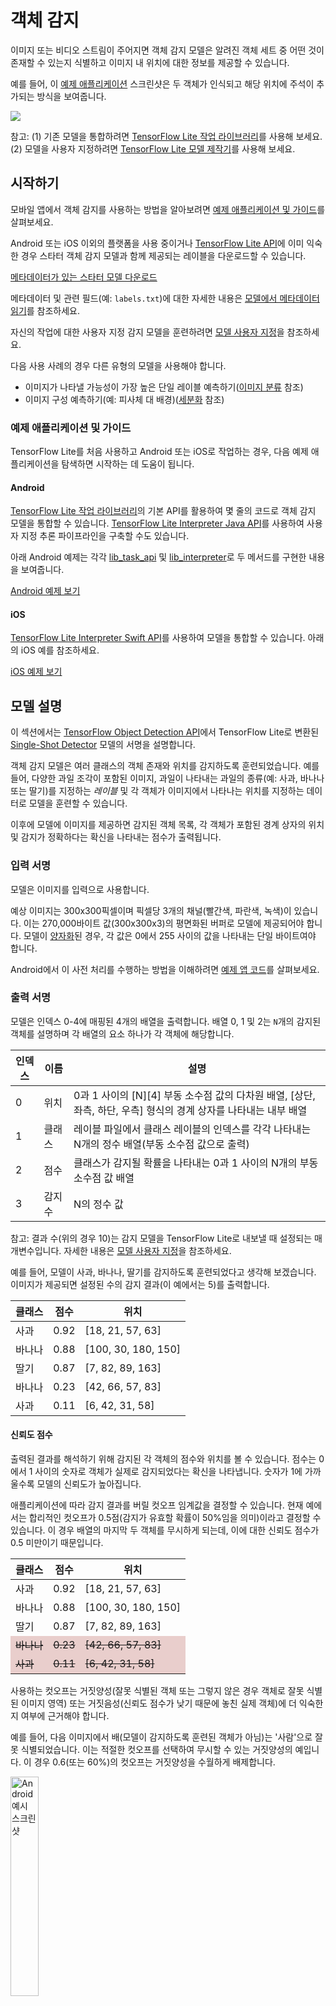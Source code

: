 # 객체 감지

이미지 또는 비디오 스트림이 주어지면 객체 감지 모델은 알려진 객체 세트 중 어떤 것이 존재할 수 있는지 식별하고 이미지 내 위치에 대한 정보를 제공할 수 있습니다.

예를 들어, 이 <a href="#get_started">예제 애플리케이션</a> 스크린샷은 두 객체가 인식되고 해당 위치에 주석이 추가되는 방식을 보여줍니다.


<img src="../images/detection.png" class="attempt-right">

참고: (1) 기존 모델을 통합하려면 [TensorFlow Lite 작업 라이브러리](https://www.tensorflow.org/lite/inference_with_metadata/task_library/object_detector)를 사용해 보세요. (2) 모델을 사용자 지정하려면 [TensorFlow Lite 모델 제작기](https://www.tensorflow.org/lite/guide/model_maker)를 사용해 보세요.

## 시작하기

모바일 앱에서 객체 감지를 사용하는 방법을 알아보려면 <a href="#example_applications_and_guides">예제 애플리케이션 및 가이드</a>를 살펴보세요.

Android 또는 iOS 이외의 플랫폼을 사용 중이거나 <a href="https://www.tensorflow.org/api_docs/python/tf/lite">TensorFlow Lite API</a>에 이미 익숙한 경우 스타터 객체 감지 모델과 함께 제공되는 레이블을 다운로드할 수 있습니다.

<a class="button button-primary" href="https://tfhub.dev/tensorflow/lite-model/ssd_mobilenet_v1/1/metadata/1?lite-format=tflite">메타데이터가 있는 스타터 모델 다운로드</a>

메타데이터 및 관련 필드(예: `labels.txt`)에 대한 자세한 내용은 <a href="../../models/convert/metadata#read_the_metadata_from_models">모델에서 메타데이터 읽기</a>를 참조하세요.

자신의 작업에 대한 사용자 지정 감지 모델을 훈련하려면 <a href="#model-customization">모델 사용자 지정</a>을 참조하세요.

다음 사용 사례의 경우 다른 유형의 모델을 사용해야 합니다.

<ul>
  <li>이미지가 나타낼 가능성이 가장 높은 단일 레이블 예측하기(<a href="../image_classification/overview.md">이미지 분류</a> 참조)</li>
  <li>이미지 구성 예측하기(예: 피사체 대 배경)(<a href="../segmentation/overview.md">세분화</a> 참조)</li>
</ul>

### 예제 애플리케이션 및 가이드

TensorFlow Lite를 처음 사용하고 Android 또는 iOS로 작업하는 경우, 다음 예제 애플리케이션을 탐색하면 시작하는 데 도움이 됩니다.

#### Android

[TensorFlow Lite 작업 라이브러리](../../inference_with_metadata/task_library/object_detector)의 기본 API를 활용하여 몇 줄의 코드로 객체 감지 모델을 통합할 수 있습니다. [TensorFlow Lite Interpreter Java API](../../guide/inference#load_and_run_a_model_in_java)를 사용하여 사용자 지정 추론 파이프라인을 구축할 수도 있습니다.

아래 Android 예제는 각각 [lib_task_api](https://github.com/tensorflow/examples/tree/master/lite/examples/object_detection/android/lib_task_api) 및 [lib_interpreter](https://github.com/tensorflow/examples/tree/master/lite/examples/object_detection/android/lib_interpreter)로 두 메서드를 구현한 내용을 보여줍니다.

<a class="button button-primary" href="https://github.com/tensorflow/examples/tree/master/lite/examples/object_detection/android">Android 예제 보기</a>

#### iOS

[TensorFlow Lite Interpreter Swift API](../../guide/inference#load_and_run_a_model_in_swift)를 사용하여 모델을 통합할 수 있습니다. 아래의 iOS 예를 참조하세요.

<a class="button button-primary" href="https://github.com/tensorflow/examples/tree/master/lite/examples/object_detection/ios">iOS 예제 보기</a>

## 모델 설명

이 섹션에서는 [TensorFlow Object Detection API](https://arxiv.org/abs/1512.02325)에서 TensorFlow Lite로 변환된 [Single-Shot Detector](https://github.com/tensorflow/models/blob/master/research/object_detection/) 모델의 서명을 설명합니다.

객체 감지 모델은 여러 클래스의 객체 존재와 위치를 감지하도록 훈련되었습니다. 예를 들어, 다양한 과일 조각이 포함된 이미지, 과일이 나타내는 과일의 종류(예: 사과, 바나나 또는 딸기)를 지정하는 *레이블* 및 각 객체가 이미지에서 나타나는 위치를 지정하는 데이터로 모델을 훈련할 수 있습니다.

이후에 모델에 이미지를 제공하면 감지된 객체 목록, 각 객체가 포함된 경계 상자의 위치 및 감지가 정확하다는 확신을 나타내는 점수가 출력됩니다.

### 입력 서명

모델은 이미지를 입력으로 사용합니다.

예상 이미지는 300x300픽셀이며 픽셀당 3개의 채널(빨간색, 파란색, 녹색)이 있습니다. 이는 270,000바이트 값(300x300x3)의 평면화된 버퍼로 모델에 제공되어야 합니다. 모델이 <a href="../../performance/post_training_quantization.md">양자화</a>된 경우, 각 값은 0에서 255 사이의 값을 나타내는 단일 바이트여야 합니다.

Android에서 이 사전 처리를 수행하는 방법을 이해하려면 [예제 앱 코드](https://github.com/tensorflow/examples/tree/master/lite/examples/object_detection/android)를 살펴보세요.

### 출력 서명

모델은 인덱스 0-4에 매핑된 4개의 배열을 출력합니다. 배열 0, 1 및 2는 `N`개의 감지된 객체를 설명하며 각 배열의 요소 하나가 각 객체에 해당합니다.

<table>
  <thead>
    <tr>
      <th>인덱스</th>
      <th>이름</th>
      <th>설명</th>
    </tr>
  </thead>
  <tbody>
    <tr>
      <td>0</td>
      <td>위치</td>
      <td>0과 1 사이의 [N][4] 부동 소수점 값의 다차원 배열, [상단, 좌측, 하단, 우측] 형식의 경계 상자를 나타내는 내부 배열</td>
    </tr>
    <tr>
      <td>1</td>
      <td>클래스</td>
      <td>레이블 파일에서 클래스 레이블의 인덱스를 각각 나타내는 N개의 정수 배열(부동 소수점 값으로 출력)</td>
    </tr>
    <tr>
      <td>2</td>
      <td>점수</td>
      <td>클래스가 감지될 확률을 나타내는 0과 1 사이의 N개의 부동 소수점 값 배열</td>
    </tr>
    <tr>
      <td>3</td>
      <td>감지 수</td>
      <td>N의 정수 값</td>
    </tr>
  </tbody>
</table>

참고: 결과 수(위의 경우 10)는 감지 모델을 TensorFlow Lite로 내보낼 때 설정되는 매개변수입니다. 자세한 내용은 <a href="#model-customization">모델 사용자 지정</a>을 참조하세요.

예를 들어, 모델이 사과, 바나나, 딸기를 감지하도록 훈련되었다고 생각해 보겠습니다. 이미지가 제공되면 설정된 수의 감지 결과(이 예에서는 5)를 출력합니다.

<table style="width: 60%;">
  <thead>
    <tr>
      <th>클래스</th>
      <th>점수</th>
      <th>위치</th>
    </tr>
  </thead>
  <tbody>
    <tr>
      <td>사과</td>
      <td>0.92</td>
      <td>[18, 21, 57, 63]</td>
    </tr>
    <tr>
      <td>바나나</td>
      <td>0.88</td>
      <td>[100, 30, 180, 150]</td>
    </tr>
    <tr>
      <td>딸기</td>
      <td>0.87</td>
      <td>[7, 82, 89, 163]</td>
    </tr>
    <tr>
      <td>바나나</td>
      <td>0.23</td>
      <td>[42, 66, 57, 83]</td>
    </tr>
    <tr>
      <td>사과</td>
      <td>0.11</td>
      <td>[6, 42, 31, 58]</td>
    </tr>
  </tbody>
</table>

#### 신뢰도 점수

출력된 결과를 해석하기 위해 감지된 각 객체의 점수와 위치를 볼 수 있습니다. 점수는 0에서 1 사이의 숫자로 객체가 실제로 감지되었다는 확신을 나타냅니다. 숫자가 1에 가까울수록 모델의 신뢰도가 높아집니다.

애플리케이션에 따라 감지 결과를 버릴 컷오프 임계값을 결정할 수 있습니다. 현재 예에서는 합리적인 컷오프가 0.5점(감지가 유효할 확률이 50%임을 의미)이라고 결정할 수 있습니다. 이 경우 배열의 마지막 두 객체를 무시하게 되는데, 이에 대한 신뢰도 점수가 0.5 미만이기 때문입니다.

<table style="width: 60%;">
  <thead>
    <tr>
      <th>클래스</th>
      <th>점수</th>
      <th>위치</th>
    </tr>
  </thead>
  <tbody>
    <tr>
      <td>사과</td>
      <td>0.92</td>
      <td>[18, 21, 57, 63]</td>
    </tr>
    <tr>
      <td>바나나</td>
      <td>0.88</td>
      <td>[100, 30, 180, 150]</td>
    </tr>
    <tr>
      <td>딸기</td>
      <td>0.87</td>
      <td>[7, 82, 89, 163]</td>
    </tr>
    <tr>
      <td style="background-color: #e9cecc; text-decoration-line: line-through;">바나나</td>
      <td style="background-color: #e9cecc; text-decoration-line: line-through;">0.23</td>
      <td style="background-color: #e9cecc; text-decoration-line: line-through;">[42, 66, 57, 83]</td>
    </tr>
    <tr>
      <td style="background-color: #e9cecc; text-decoration-line: line-through;">사과</td>
      <td style="background-color: #e9cecc; text-decoration-line: line-through;">0.11</td>
      <td style="background-color: #e9cecc; text-decoration-line: line-through;">[6, 42, 31, 58]</td>
    </tr>
  </tbody>
</table>

사용하는 컷오프는 거짓양성(잘못 식별된 객체 또는 그렇지 않은 경우 객체로 잘못 식별된 이미지 영역) 또는 거짓음성(신뢰도 점수가 낮기 때문에 놓친 실제 객체)에 더 익숙한지 여부에 근거해야 합니다.

예를 들어, 다음 이미지에서 배(모델이 감지하도록 훈련된 객체가 아님)는 '사람'으로 잘못 식별되었습니다. 이는 적절한 컷오프를 선택하여 무시할 수 있는 거짓양성의 예입니다. 이 경우 0.6(또는 60%)의 컷오프는 거짓양성을 수월하게 배제합니다.


<img src="images/false_positive.png" width="30%" alt="Android 예시 스크린 샷">

#### 위치

감지된 각 객체에 대해 모델은 위치를 둘러싸는 경계 사각형을 나타내는 4개의 숫자 배열을 반환합니다. 제공된 스타터 모델의 경우 숫자는 다음과 같이 주문됩니다.

<table style="width: 50%; margin: 0 auto;">
  <tbody>
    <tr style="border-top: none;">
      <td>[</td>
      <td>상단,</td>
      <td>좌측,</td>
      <td>하단,</td>
      <td>우측</td>
      <td>]</td>
    </tr>
  </tbody>
</table>

상단 값은 이미지 상단에서 직사각형 상단 가장자리까지의 거리를 픽셀 단위로 나타냅니다. 좌측 값은 입력 이미지의 왼쪽에서 왼쪽 가장자리까지의 거리를 나타냅니다. 다른 값은 유사한 방식으로 하단 및 오른쪽 가장자리를 나타냅니다.

참고: 객체 감지 모델은 특정 크기의 입력 이미지를 허용합니다. 해당 이미지 크기는 기기의 카메라로 캡처한 원시 이미지의 크기와 다를 수 있으며 모델의 입력 크기에 맞게 원시 이미지를 자르고 크기를 조정하는 코드를 작성해야 합니다(관련 예제는 <a href="#get_started">예제 애플리케이션</a>)에서 찾아볼 수 있습니다). <br><br>모델이 출력하는 픽셀값은 잘리고 크기가 조정된 이미지의 위치를 참조하므로 올바르게 해석하려면 원시 이미지에 맞게 크기를 조정해야 합니다.

## 성능 벤치마크

<a class="button button-primary" href="https://tfhub.dev/tensorflow/lite-model/ssd_mobilenet_v1/1/metadata/1?lite-format=tflite">스타터 모델</a>에 대한 성능 벤치마크 수치는 [여기에 설명](https://www.tensorflow.org/lite/performance/benchmarks)된 도구로 생성됩니다.

<table>
  <thead>
    <tr>
      <th>모델명</th>
      <th>모델 크기</th>
      <th>기기</th>
      <th>GPU</th>
      <th>CPU</th>
    </tr>
  </thead>
  <tr>
    <td rowspan="3">       <a href="https://tfhub.dev/tensorflow/lite-model/ssd_mobilenet_v1/1/metadata/1?lite-format=tflite">COCO SSD MobileNet v1</a> </td>
    <td rowspan="3">       27 Mb</td>
    <td>Pixel 3(Android 10)</td>
    <td>22ms</td>
    <td>46ms *</td>
  </tr>
   <tr>
     <td>Pixel 4(Android 10)</td>
    <td>20ms</td>
    <td>29ms *</td>
  </tr>
   <tr>
     <td>iPhone XS(iOS 12.4.1)</td>
     <td>7.6ms</td>
    <td>11ms **</td>
  </tr>
</table>

* 4개의 스레드가 사용되었습니다.

** 최상의 결과를 위해 iPhone에서 2개의 스레드가 사용되었습니다.

## 모델 사용자 지정

### 사전 훈련된 모델

다양한 지연 및 정밀도 특성을 가진 모바일에 최적화된 감지 모델은 [감지 동물원](https://github.com/tensorflow/models/blob/master/research/object_detection/g3doc/tf1_detection_zoo.md#mobile-models)에서 찾을 수 있습니다. 각각은 다음 섹션에서 설명하는 입력 및 출력 서명을 따릅니다.

대부분의 다운로드 zip에는 `model.tflite` 파일이 포함되어 있습니다. 없는 경우 [이 지침](https://github.com/tensorflow/models/blob/master/research/object_detection/g3doc/running_on_mobile_tensorflowlite.md)에 따라 TensorFlow Lite 플랫 버퍼를 생성할 수 있습니다. [TF2 객체 감지 동물원](https://github.com/tensorflow/models/blob/master/research/object_detection/g3doc/tf2_detection_zoo.md)의 SSD 모델은 [여기](https://github.com/tensorflow/models/blob/master/research/object_detection/g3doc/running_on_mobile_tf2.md)의 지침을 사용하여 TensorFlow Lite로 변환할 수도 있습니다. 감지 모델은 모바일 친화적인 소스 모델을 생성하는 중간 단계가 필요하기 때문에 [TensorFlow Lite Converter](../../models/convert)를 사용하여 직접 변환할 수 없다는 점에 유의해야 합니다. 위에 링크된 스크립트가 이 단계를 수행합니다.

Both the [TF1](https://github.com/tensorflow/models/blob/master/research/object_detection/g3doc/running_on_mobile_tensorflowlite.md) &amp; [TF2](https://github.com/tensorflow/models/blob/master/research/object_detection/g3doc/running_on_mobile_tf2.md) exporting scripts have parameters that can enable a larger number of output objects or slower, more-accurate post processing. Please use `--help` with the scripts to see an exhaustive list of supported arguments.

> 현재 온디바이스 추론은 SSD 모델에만 최적화되어 있습니다. CenterNet 및 EfficientDet과 같은 다른 아키텍처의 지원을 개선하기 위한 기회를 찾고 있습니다.

### 사용자 지정할 모델을 선택하는 방법은?

각 모델에는 고유한 정밀도(mAP 값으로 정량화됨) 및 대기 시간 특성이 있습니다. 사용 사례와 의도한 하드웨어에 가장 적합한 모델을 선택해야 합니다. 예를 들어 [Edge TPU](https://github.com/tensorflow/models/blob/master/research/object_detection/g3doc/tf1_detection_zoo.md#pixel4-edge-tpu-models) 모델은 Pixel 4에서 Google의 Edge TPU에 대한 추론에 이상적입니다.

[벤치마크 도구](https://www.tensorflow.org/lite/performance/measurement)를 사용하여 모델을 평가하고 사용 가능한 가장 효율적인 옵션을 선택할 수 있습니다.

## 사용자 지정 데이터에 대한 모델 미세 조정

제공되고 있는 사전 훈련된 모델은 90개의 객체 클래스를 감지하도록 훈련되었습니다. 전체 클래스 목록은 <a href="https://tfhub.dev/tensorflow/lite-model/ssd_mobilenet_v1/1/metadata/1?lite-format=tflite">모델 메타데이터</a>의 레이블 파일을 참조하세요.

전이 학습이라고 하는 기술을 사용하여 원래 세트에 없는 클래스를 인식하도록 모델을 다시 훈련할 수 있습니다. 예를 들어, 원래 훈련 데이터에 야채가 하나만 있음에도 불구하고 여러 유형의 야채를 감지하도록 모델을 다시 훈련할 수 있습니다. 이를 위해 훈련하려는 새 레이블 각각에 대한 훈련 이미지 세트가 필요합니다. 권장되는 방법은 몇 줄의 코드로 사용자 지정 데이터세트를 사용하여 TensorFlow Lite 모델 훈련 프로세스를 단순화하는 [TensorFlow Lite Model Maker](https://www.tensorflow.org/lite/guide/model_maker) 라이브러리를 사용하는 것입니다. 필요한 훈련 데이터의 양과 시간을 줄이기 위해 전이 학습이 사용됩니다. 몇 가지 예를 통해 사전 훈련된 모델을 미세 조정하는 예로서 [Few-shot detection Colab](https://github.com/tensorflow/models/blob/master/research/object_detection/colab_tutorials/eager_few_shot_od_training_tflite.ipynb)을 배울 수도 있습니다.

For fine-tuning with larger datasets, take a look at the these guides for training your own models with the TensorFlow Object Detection API: [TF1](https://github.com/tensorflow/models/blob/master/research/object_detection/g3doc/tf1_training_and_evaluation.md), [TF2](https://github.com/tensorflow/models/blob/master/research/object_detection/g3doc/tf2_training_and_evaluation.md). Once trained, they can be converted to a TFLite-friendly format with the instructions here: [TF1](https://github.com/tensorflow/models/blob/master/research/object_detection/g3doc/running_on_mobile_tensorflowlite.md), [TF2](https://github.com/tensorflow/models/blob/master/research/object_detection/g3doc/running_on_mobile_tf2.md)
